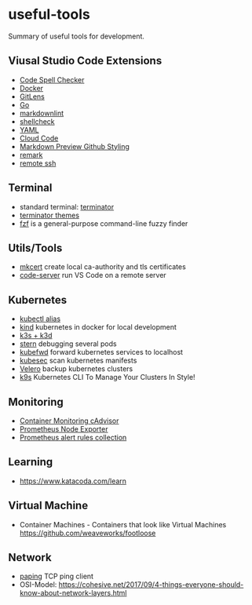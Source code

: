 # useful-tools

Summary of useful tools for development. 

## Viusal Studio Code Extensions

- [Code Spell Checker](https://marketplace.visualstudio.com/items?itemName=streetsidesoftware.code-spell-checker)
- [Docker](https://marketplace.visualstudio.com/items?itemName=PeterJausovec.vscode-docker)
- [GitLens](https://marketplace.visualstudio.com/items?itemName=eamodio.gitlens)
- [Go](https://marketplace.visualstudio.com/items?itemName=ms-vscode.Go)
- [markdownlint](https://marketplace.visualstudio.com/items?itemName=DavidAnson.vscode-markdownlint)
- [shellcheck](https://marketplace.visualstudio.com/items?itemName=timonwong.shellcheck)
- [YAML](https://marketplace.visualstudio.com/items?itemName=redhat.vscode-yaml)
- [Cloud Code](https://marketplace.visualstudio.com/items?itemName=GoogleCloudTools.cloudcode)
- [Markdown Preview Github Styling](https://marketplace.visualstudio.com/items?itemName=bierner.markdown-preview-github-styles)
- [remark](https://marketplace.visualstudio.com/items?itemName=mrmlnc.vscode-remark)
- [remote ssh](https://marketplace.visualstudio.com/items?itemName=ms-vscode-remote.remote-ssh)

## Terminal

- standard terminal: [terminator](https://wiki.ubuntuusers.de/Terminator/)
- [terminator themes](https://github.com/EliverLara/terminator-themes)
- [fzf](https://github.com/junegunn/fzf) is a general-purpose command-line fuzzy finder

## Utils/Tools

- [mkcert](https://github.com/FiloSottile/mkcert) create local ca-authority and tls certificates
- [code-server](https://github.com/cdr/code-server) run VS Code on a remote server

## Kubernetes

- [kubectl alias](https://github.com/kubermatic/fubectl)
- [kind](https://github.com/kubernetes-sigs/kind) kubernetes in docker for local development
- [k3s + k3d](https://github.com/rancher/k3d)
- [stern](https://github.com/wercker/stern) debugging several pods
- [kubefwd](https://github.com/txn2/kubefwd) forward kubernetes services to localhost
- [kubesec](https://kubesec.io/) scan kubernetes manifests
- [Velero](https://github.com/heptio/velero) backup kubernetes clusters
- [k9s](https://github.com/derailed/k9s)  Kubernetes CLI To Manage Your Clusters In Style! 

## Monitoring
- [Container Monitoring cAdvisor](https://github.com/google/cadvisor)
- [Prometheus Node Exporter](https://github.com/prometheus/node_exporter)
- [Prometheus alert rules collection](https://awesome-prometheus-alerts.grep.to/)

## Learning

 - https://www.katacoda.com/learn

## Virtual Machine
- Container Machines - Containers that look like Virtual Machines https://github.com/weaveworks/footloose

## Network
- [paping](https://code.google.com/archive/p/paping/) TCP ping client
- OSI-Model: https://cohesive.net/2017/09/4-things-everyone-should-know-about-network-layers.html

